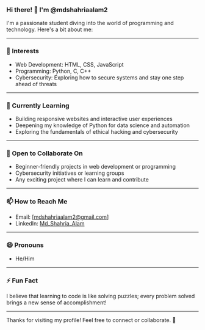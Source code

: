 ### Hi there! 👋 I'm @mdshahriaalam2  
I'm a passionate student diving into the world of programming and technology. Here's a bit about me:

---

### 👀 Interests  
- Web Development: HTML, CSS, JavaScript  
- Programming: Python, C, C++  
- Cybersecurity: Exploring how to secure systems and stay one step ahead of threats  

---

### 🌱 Currently Learning  
- Building responsive websites and interactive user experiences  
- Deepening my knowledge of Python for data science and automation  
- Exploring the fundamentals of ethical hacking and cybersecurity  

---

### 💞️ Open to Collaborate On  
- Beginner-friendly projects in web development or programming  
- Cybersecurity initiatives or learning groups  
- Any exciting project where I can learn and contribute  

---

### 📫 How to Reach Me  
- Email: [mdshahriaalam2@gmail.com]  
- LinkedIn: [Md_Shahria_Alam](https://www.linkedin.com/in/mdshahriaalam2)
  

---

### 😄 Pronouns  
- He/Him  

---

### ⚡ Fun Fact  
I believe that learning to code is like solving puzzles; every problem solved brings a new sense of accomplishment!  

---

Thanks for visiting my profile! Feel free to connect or collaborate. 🚀  
